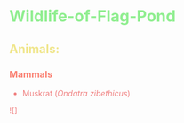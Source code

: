 # <font color="Lightgreen">Wildlife-of-Flag-Pond </font>
 
 ## <font color="Khaki"> Animals: </font>

 ### <font color="salmon"> Mammals </font>

 <font color="Lightcoral">
 
 * Muskrat (*Ondatra zibethicus*)

 ![]
 

